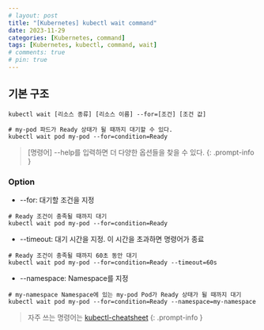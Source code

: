 ```yaml
---
# layout: post
title: "[Kubernetes] kubectl wait command"
date: 2023-11-29
categories: [Kubernetes, command]
tags: [Kubernetes, kubectl, command, wait]
# comments: true
# pin: true
---
```


## 기본 구조
```
kubectl wait [리소스 종류] [리소스 이름] --for=[조건] [조건 값]

# my-pod 파드가 Ready 상태가 될 때까지 대기할 수 있다.
kubectl wait pod my-pod --for=condition=Ready
```

> [명령어] --help를 입력하면 더 다양한 옵션들을 찾을 수 있다.
{: .prompt-info }

### Option
- --for: 대기할 조건을 지정
```
# Ready 조건이 충족될 때까지 대기
kubectl wait pod my-pod --for=condition=Ready
```

- --timeout: 대기 시간을 지정. 이 시간을 초과하면 명령어가 종료
```
# Ready 조건이 충족될 때까지 60초 동안 대기
kubectl wait pod my-pod --for=condition=Ready --timeout=60s
```

- --namespace: Namespace를 지정
```
# my-namespace Namespace에 있는 my-pod Pod가 Ready 상태가 될 때까지 대기
kubectl wait pod my-pod --for=condition=Ready --namespace=my-namespace
```

> 자주 쓰는 명령어는 [kubectl-cheatsheet](https://kubernetes.io/docs/reference/kubectl/cheatsheet/)
{: .prompt-info }